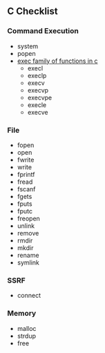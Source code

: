 ## C Checklist

### Command Execution

- system
- popen
- [exec family of functions in c](https://www.geeksforgeeks.org/exec-family-of-functions-in-c/)
  - execl
  - execlp
  - execv
  - execvp
  - execvpe
  - execle
  - execve

### File

- fopen
- open
- fwrite
- write
- fprintf
- fread
- fscanf
- fgets
- fputs
- fputc
- freopen
- unlink
- remove
- rmdir
- mkdir
- rename
- symlink

### SSRF

- connect

### Memory

- malloc
- strdup
- free

